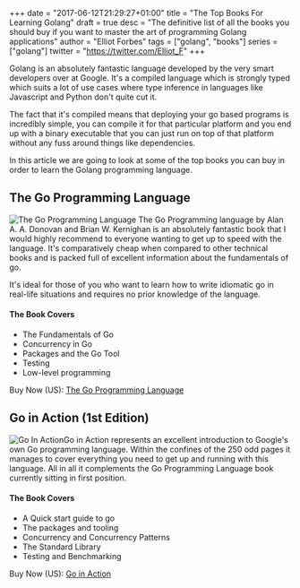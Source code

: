 +++
date = "2017-06-12T21:29:27+01:00"
title = "The Top Books For Learning Golang"
draft = true
desc = "The definitive list of all the books you should buy if you want to master the art of programming Golang applications"
author = "Elliot Forbes"
tags = ["golang", "books"]
series = ["golang"]
twitter = "https://twitter.com/Elliot_F"
+++

Golang is an absolutely fantastic language developed by the very smart developers over at Google. It's a compiled language which is strongly typed which suits a lot of use cases where type inference in languages like Javascript and Python don't quite cut it. 

The fact that it's compiled means that deploying your go based programs is incredibly simple, you can compile it for that particular platform and you end up with a binary executable that you can just run on top of that platform without any fuss around things like dependencies.

In this article we are going to look at some of the top books you can buy in order to learn the Golang programming language.  

## The Go Programming Language 

<p><img alt="The Go Programming Language" src="/books/the-go-programming-language.jpg" class="book-img" />
The Go Programming language by Alan A. A. Donovan and Brian W. Kernighan is an absolutely fantastic book that I would highly recommend to everyone wanting to get up to speed with the language. It's comparatively cheap when compared to other technical books and is packed full of excellent information about the fundamentals of go. </p>

It's ideal for those of you who want to learn how to write idiomatic go in real-life situations and requires no prior knowledge of the language. 

#### The Book Covers

* The Fundamentals of Go
* Concurrency in Go
* Packages and the Go Tool
* Testing
* Low-level programming

<div class="amazon-link">Buy Now (US): <a href="http://amzn.to/2feFblR">The Go Programming Language</a></div>

## Go in Action (1st Edition)

<p><img alt="Go In Action" class="book-img" src="/books/go-in-action.jpg"/>Go in Action represents an excellent introduction to Google's own Go programming language. Within the confines of the 250 odd pages it manages to cover everything you need to get up and running with this language. All in all it complements the Go Programming Language book currently sitting in first position.</p>

#### The Book Covers

* A Quick start guide to go
* The packages and tooling
* Concurrency and Concurrency Patterns
* The Standard Library
* Testing and Benchmarking

<div class="amazon-link">Buy Now (US): <a href="http://amzn.to/2vcRZOZ">Go in Action</a></div>
